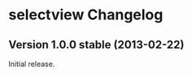 selectview Changelog
====================

Version 1.0.0 stable (2013-02-22)
---------------------------------

Initial release.